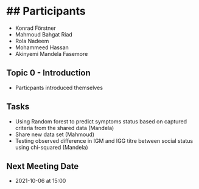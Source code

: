 # ## Participants
- Konrad Förstner
- Mahmoud Bahgat Riad
- Rola Nadeem
- Mohammeed Hassan
- Akinyemi Mandela Fasemore 


## Topic 0 - Introduction
- Particpants introduced themselves

## Tasks
- Using Random forest to predict symptoms status based on captured criteria from the shared data (Mandela)
- Share new data set (Mahmoud)
- Testing observed difference in IGM and IGG titre between social status using chi-squared (Mandela)

## Next Meeting Date
- 2021-10-06 at 15:00

